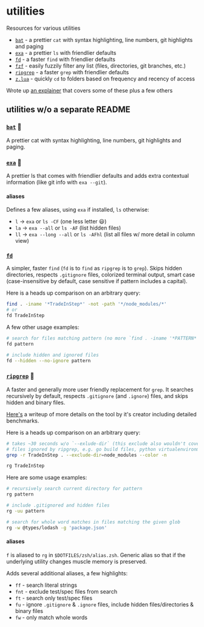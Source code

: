 # utilities

Resources for various utilities

- [`bat`](#bat-) - a prettier `cat` with syntax highlighting, line numbers, git highlights and paging
- [`exa`](#exa-) - a prettier `ls` with friendlier defaults
- [`fd`](#fd) - a faster `find` with friendlier defaults
- [`fzf`](./fzf.md) - easily fuzzily filter any list (files, directories, git branches, etc.)
- [`ripgrep`](#ripgrep-) - a faster `grep` with friendlier defaults
- [`z.lua`](https://github.com/skywind3000/z.lua) - quickly `cd` to folders based on frequency and recency of access

Wrote up [an explainer](https://gist.github.com/nathanshelly/4b7020d09d413cab823914b06162145a) that covers some of these plus a few others

## utilities w/o a separate README

### [`bat`](https://github.com/sharkdp/bat) 🦇

A prettier cat with syntax highlighting, line numbers, git highlights and paging.

### [`exa`](https://github.com/ogham/exa) 💎

A prettier ls that comes with friendlier defaults and adds extra contextual information (like git info with `exa --git`).

#### aliases

Defines a few aliases, using `exa` if installed, `ls` otherwise:

- `l` -> `exa` or `ls -CF` (one less letter 😃)
- `la` -> `exa --all` or `ls -AF` (list hidden files)
- `ll` -> `exa --long --all` or `ls -AFhl` (list all files w/ more detail in column view)

### [`fd`](https://github.com/sharkdp/fd)

A simpler, faster `find` (`fd` is to `find` as `ripgrep` is to `grep`). Skips hidden directories, respects `.gitignore` files, colorized terminal output, smart case (case-insensitive by default, case sensitive if pattern includes a capital).

Here is a heads up comparison on an arbitrary query:

```zsh
find . -iname '*TradeInStep*' -not -path '*/node_modules/*'
# or
fd TradeInStep
```

A few other usage examples:

```zsh
# search for files matching pattern (no more `find . -iname '*PATTERN*'`)
fd pattern

# include hidden and ignored files
fd --hidden --no-ignore pattern
```

### [`ripgrep`](https://github.com/BurntSushi/ripgrep) 🔎

A faster and generally more user friendly replacement for `grep`. It searches recursively by default, respects `.gitignore` (and `.ignore`) files, and skips hidden and binary files.

[Here's](https://blog.burntsushi.net/ripgrep/) a writeup of more details on the tool by it's creator including detailed benchmarks.

Here is a heads up comparison on an arbitrary query:

```zsh
# takes ~30 seconds w/o `--exlude-dir` (this exclude also wouldn't cover all
# files ignored by ripgrep, e.g. go build files, python virtualenvironments, etc.)
grep -r TradeInStep . --exclude-dir=node_modules --color -n

rg TradeInStep
```

Here are some usage examples:

```zsh
# recursively search current directory for pattern
rg pattern

# include .gitignored and hidden files
rg -uu pattern

# search for whole word matches in files matching the given glob
rg -w @types/lodash -g 'package.json'
```

#### aliases

`f` is aliased to `rg` in `$DOTFILES/zsh/alias.zsh`. Generic alias so that if the underlying utility changes muscle memory is preserved.

Adds several additional aliases, a few highlights:

- `ff` - search literal strings
- `fnt` - exclude test/spec files from search
- `ft` - search only test/spec files
- `fu` - ignore `.gitignore` & `.ignore` files, include hidden files/directories & binary files
- `fw` - only match whole words
